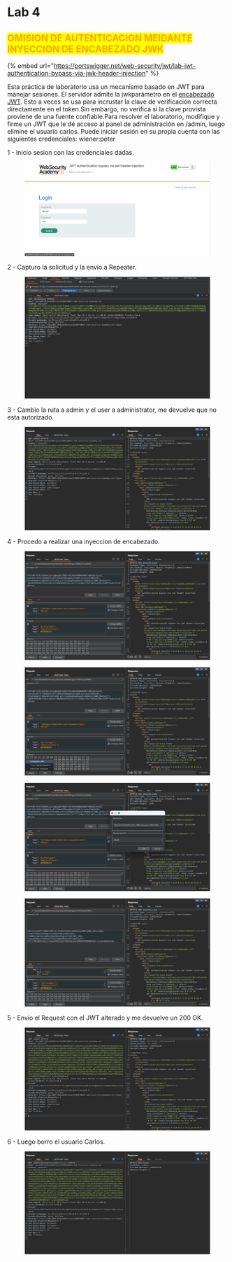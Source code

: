 # Lab 4

## <mark style="color:orange;">OMISION DE AUTENTICACION MEIDANTE INYECCION DE ENCABEZADO JWK</mark>

{% embed url="https://portswigger.net/web-security/jwt/lab-jwt-authentication-bypass-via-jwk-header-injection" %}

Esta práctica de laboratorio usa un mecanismo basado en JWT para manejar sesiones. El servidor admite la jwkparámetro en el [encabezado JWT](https://portswigger.net/web-security/jwt). Esto a veces se usa para incrustar la clave de verificación correcta directamente en el token.Sin embargo, no verifica si la clave provista proviene de una fuente confiable.Para resolver el laboratorio, modifique y firme un JWT que le dé acceso al panel de administración en /admin, luego elimine el usuario carlos. Puede iniciar sesión en su propia cuenta con las siguientes credenciales: wiener:peter

1 - Inicio sesion con las credenciales dadas.

<figure><img src="../../../.gitbook/assets/1 (3).png" alt=""><figcaption></figcaption></figure>

2 - Capturo la solicitud y la envio a Repeater.

<figure><img src="../../../.gitbook/assets/1 (15).png" alt=""><figcaption></figcaption></figure>

3 - Cambio la ruta a admin y el user a administrator, me devuelve que no esta autorizado.

<figure><img src="../../../.gitbook/assets/1 (21).png" alt=""><figcaption></figcaption></figure>

4 - Procedo a realizar una inyeccion de encabezado.

<figure><img src="../../../.gitbook/assets/1 (17).png" alt=""><figcaption></figcaption></figure>

<figure><img src="../../../.gitbook/assets/1 (5).png" alt=""><figcaption></figcaption></figure>

<figure><img src="../../../.gitbook/assets/1 (6).png" alt=""><figcaption></figcaption></figure>

<figure><img src="../../../.gitbook/assets/1 (18).png" alt=""><figcaption></figcaption></figure>

5 - Envio el Request con el JWT alterado y me devuelve un 200 OK.

<figure><img src="../../../.gitbook/assets/1 (14).png" alt=""><figcaption></figcaption></figure>

6 - Luego borro el usuario Carlos.

<figure><img src="../../../.gitbook/assets/1 (10).png" alt=""><figcaption></figcaption></figure>
